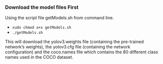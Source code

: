 ### Download the model files First
Using the script file getModels.sh from command line.   
 - `sudo chmod a+x getModels.sh`
 - `./getModels.sh`   

This will download the yolov3.weights file (containing the pre-trained network’s weights), the yolov3.cfg file (containing the network configuration) and the coco.names file which contains the 80 different class names used in the COCO dataset.
